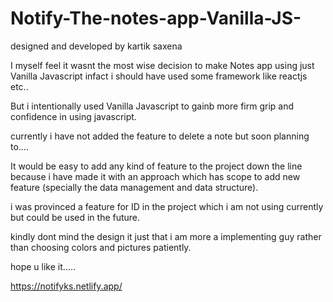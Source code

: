 # Notify-The-notes-app-Vanilla-JS-
designed and developed by kartik saxena


I myself feel it wasnt the most wise decision to make Notes app using just Vanilla Javascript infact i should have used some framework like reactjs etc..

But i intentionally used Vanilla Javascript to gainb more firm grip and confidence in using javascript.

currently i have not added the feature to delete a note but soon planning to....

It would be easy to add any kind of feature to the project down the line because i have made it with an approach which has scope to add new feature (specially the data management and data structure).

i was provinced a feature for ID in the project which i am not using currently but could be used in the future.


kindly dont mind the design it just that i am more a implementing guy rather than choosing colors and pictures patiently.

hope u like it.....

https://notifyks.netlify.app/
